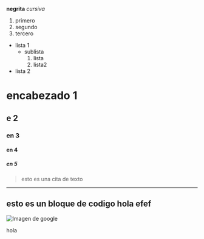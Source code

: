 **negrita**
*cursiva*
1. primero
2. segundo
3. tercero
* lista 1
  * sublista
    1. lista
    2. lista2
* lista 2
# encabezado 1
## e 2
### en 3
#### en 4
##### en 5
> esto es una cita de texto


---
esto es un bloque de codigo
hola
efef
---


![Imagen de google](https://afinde-production.s3.amazonaws.com/uploads/859b1946-3b00-44d3-b7ff-2acd2ce3aa64.png)


 hola
 
